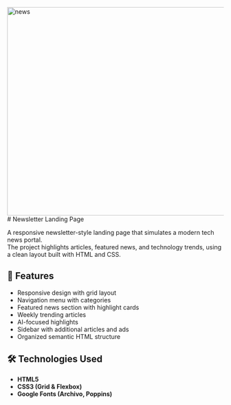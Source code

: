 <img width="1325" height="484" alt="news" src="https://github.com/user-attachments/assets/f56a86d9-3a8f-4464-9f10-4c169a642ecc" />
# Newsletter Landing Page

A responsive newsletter-style landing page that simulates a modern tech news portal.  
The project highlights articles, featured news, and technology trends, using a clean layout built with HTML and CSS.

## 📌 Features
- Responsive design with grid layout
- Navigation menu with categories
- Featured news section with highlight cards
- Weekly trending articles
- AI-focused highlights
- Sidebar with additional articles and ads
- Organized semantic HTML structure

## 🛠️ Technologies Used
- **HTML5**
- **CSS3 (Grid & Flexbox)**
- **Google Fonts (Archivo, Poppins)**


